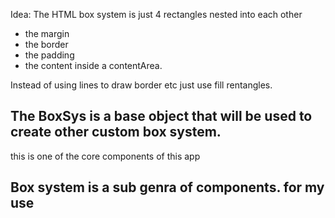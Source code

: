 Idea:
The HTML box system is just 4 rectangles nested into each other
- the margin
- the border
- the padding
- the content inside a contentArea.

Instead of using lines to draw border etc just use fill rentangles.
## The BoxSys is a base object that will be used to create other custom box system.
this is one of the core components of this app 
## Box system is a sub genra of components. for my use